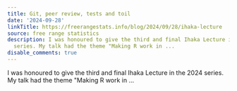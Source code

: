 ```yaml
---
title: Git, peer review, tests and toil
date: '2024-09-28'
linkTitle: https://freerangestats.info/blog/2024/09/28/ihaka-lecture
source: free range statistics
description: I was honoured to give the third and final Ihaka Lecture in the 2024
  series. My talk had the theme "Making R work in ...
disable_comments: true
---
```

I was honoured to give the third and final Ihaka Lecture in the 2024 series. My talk had the theme "Making R work in ...